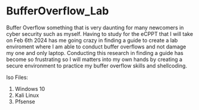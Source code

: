 # BufferOverflow_Lab

Buffer Overflow something that is very daunting for many newcomers in cyber security such as myself.
Having to study for the eCPPT that I will take on Feb 6th 2024 has me going crazy in finding a guide
to create a lab enviroment where I am able to conduct buffer overflows and not damage my one and only laptop.
Conducting this research in finding a guide has become so frustrating so I will matters into my own hands by 
creating a secure environment to practice my buffer overflow skills and shellcoding.


Iso Files:

  1. Windows 10
  2. Kali Linux
  3. Pfsense
